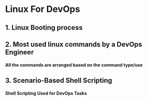 # Linux For DevOps

## 1. Linux Booting process

## 2. Most used linux commands by a DevOps Engineer
#### All the commands are arranged based on the command type/use

## 3. Scenario-Based Shell Scripting
#### Shell Scripting Used for DevOps Tasks
